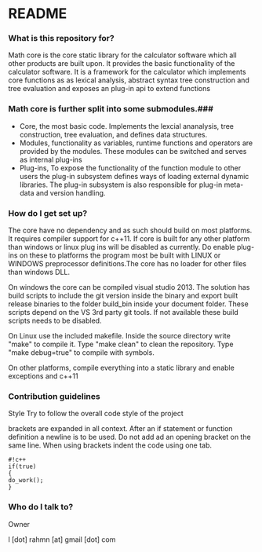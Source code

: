 # README #

### What is this repository for? ###
Math core is the core static library for the calculator software which all other products are built upon. It provides the basic functionality of the calculator software. It is a framework for the calculator which implements core functions as as lexical analysis, abstract syntax tree construction and tree evaluation and exposes an plug-in api to extend functions 

 
### Math core is further split into some submodules.###

* Core, the most basic code. Implements the lexcial ananalysis, tree construction, tree evaluation, and defines data structures.
* Modules, functionality as variables, runtime functions and operators are provided by the modules. These modules can be switched and serves as internal plug-ins
* Plug-ins, To expose the functionality of the function module to other users the plug-in subsystem defines ways of loading external dynamic libraries. The plug-in subsystem is also responsible for plug-in meta-data and  version handling. 


### How do I get set up? ###

The core have no dependency and as such should build on most platforms.
It requires compiler support for c++11.
If core is built for any other platform than windows or linux plug ins will be disabled as currently. Do enable plug-ins on these to platforms the program most be built with LINUX or WINDOWS preprocessor definitions.The core has no loader for other files than windows DLL.

On windows the core can be compiled visual studio 2013. The solution has build scripts to include the git version inside the binary and export built release binaries to the folder build_bin inside your document folder. These scripts depend on the VS 3rd party git tools. If not available these build scripts needs to be disabled.

On Linux use the included makefile. Inside the source directory write "make" to compile it. Type "make clean" to clean the repository. Type "make debug=true" to compile with symbols.

On other platforms, compile everything into a static library and enable exceptions and c++11

### Contribution guidelines ###



Style
Try to follow the overall code style of the project

brackets are expanded in all context. After an if statement or function definition a newline is to be used. Do not add ad an opening bracket on the same line.
When using brackets indent the code using one tab.

```
#!c++
if(true)
{
do_work();
}

```

### Who do I talk to? ###

Owner

l [dot] rahmn [at] gmail [dot] com